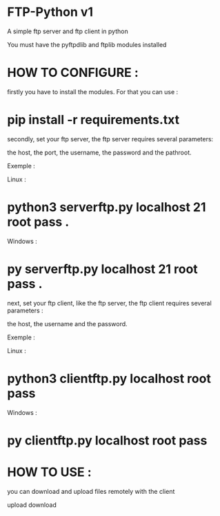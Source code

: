 # FTP-Python v1

A simple ftp server and ftp client in python

You must have the pyftpdlib and ftplib modules installed

# HOW TO CONFIGURE :

firstly you have to install the modules. For that you can use :

# pip install -r requirements.txt

secondly, set your ftp server, the ftp server requires several parameters:

the host, the port, the username, the password and the pathroot.

Exemple :

Linux :

# python3 serverftp.py localhost 21 root pass .

Windows :

# py serverftp.py localhost 21 root pass .

next, set your ftp client, like the ftp server, the ftp client requires several parameters :

the host, the username and the password.

Exemple :

Linux :

# python3 clientftp.py localhost root pass

Windows :

# py clientftp.py localhost root pass

# HOW TO USE :

you can download and upload files remotely with the client

upload <file>
download <file>
